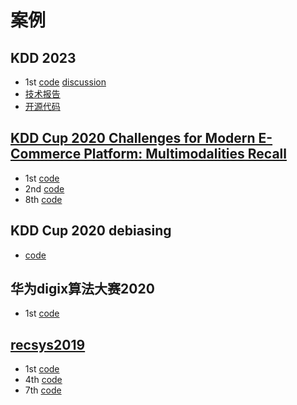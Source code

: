 # 案例

## KDD 2023
- 1st [code](https://gitlab.aicrowd.com/BenediktSchifferer/kdd2023cup_nvidiamerlin/-/tree/main/) [discussion](https://blogs.nvidia.com/blog/2023/07/12/recommendation-systems-win/?ncid=so-nvsh-233078&dysig_tid=915a1b9098ea4efb94f80974fb6e4f50#cid=dl19_so-nvsh_en-us)
- [技术报告](https://openreview.net/group?id=KDD.org/2023/Workshop/Cup)
- [开源代码](https://gitlab.aicrowd.com/search?search=kdd&group_id=&project_id=&snippets=false&repository_ref=&nav_source=navbar)

## [KDD Cup 2020 Challenges for Modern E-Commerce Platform: Multimodalities Recall]()
- 1st [code](https://github.com/steven95421/KDD_WinnieTheBest)
- 2nd [code](https://github.com/zuokai/KDDCUP_2020_MultimodalitiesRecall_2nd_Place)
- 8th [code](https://github.com/miziha-zp/KDD2020_mutilmodalities)

## KDD Cup 2020 debiasing
- [code](https://github.com/xuetf/KDD_CUP_2020_Debiasing_Rush)

## 华为digix算法大赛2020
- 1st [code](https://github.com/digix2020/digix2020_ctr_rank1)

## [recsys2019](https://github.com/federicoparroni/recsys2019)
- 1st [code](https://github.com/logicai-io/recsys2019)
- 4th [code](https://github.com/rosetta-ai/rosetta_recsys2019)
- 7th [code](https://github.com/mustelideos/recsys-challenge-2019)
